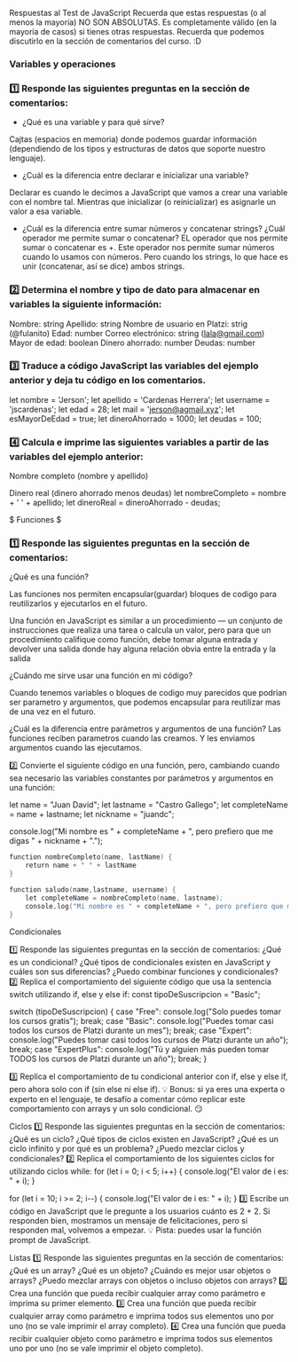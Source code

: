Respuestas al Test de JavaScript
Recuerda que estas respuestas (o al menos la mayoría) NO SON ABSOLUTAS. Es completamente válido (en la mayoría de casos) si tienes otras respuestas. Recuerda que podemos discutirlo en la sección de comentarios del curso. :D

### Variables y operaciones ###

### 1️⃣ Responde las siguientes preguntas en la sección de comentarios:
- ¿Qué es una variable y para qué sirve?

Cajtas (espacios en memoria) donde podemos guardar información (dependiendo de los tipos y estructuras de datos que soporte nuestro lenguaje).

- ¿Cuál es la diferencia entre declarar e inicializar una variable?

Declarar es cuando le decimos a JavaScript que vamos a crear una variable con el nombre tal. Mientras que inicializar (o reinicializar) es asignarle un valor a esa variable.

- ¿Cuál es la diferencia entre sumar números y concatenar strings?
  ¿Cuál operador me permite sumar o concatenar?
EL operador que nos permite sumar o concatenar es +. Este operador nos permite sumar números cuando lo usamos con números. Pero cuando los strings, lo que hace es unir (concatenar, así se dice) ambos strings.

### 2️⃣ Determina el nombre y tipo de dato para almacenar en variables la siguiente información:
Nombre: string
Apellido: string
Nombre de usuario en Platzi: strig (@fulanito)
Edad: number
Correo electrónico: string (lala@gmail.com)
Mayor de edad: boolean
Dinero ahorrado: number
Deudas: number

### 3️⃣ Traduce a código JavaScript las variables del ejemplo anterior y deja tu código en los comentarios.

let nombre = 'Jerson';
let apellido = 'Cardenas Herrera';
let username = 'jscardenas';
let edad = 28;
let mail = 'jerson@agmail.xyz';
let esMayorDeEdad = true;
let dineroAhorrado = 1000;
let deudas = 100;

### 4️⃣ Calcula e imprime las siguientes variables a partir de las variables del ejemplo anterior:
Nombre completo (nombre y apellido)

Dinero real (dinero ahorrado menos deudas)
let nombreCompleto = nombre + ' ' + apellido;
let dineroReal = dineroAhorrado - deudas;

$ Funciones $

### 1️⃣ Responde las siguientes preguntas en la sección de comentarios:
¿Qué es una función?

Las funciones nos permiten encapsular(guardar) bloques de codigo para reutilizarlos y ejecutarlos en el futuro.

Una función en JavaScript es similar a un procedimiento — un conjunto de instrucciones que realiza una tarea o calcula un valor, pero para que un procedimiento califique como función, debe tomar alguna entrada y devolver una salida donde hay alguna relación obvia entre la entrada y la salida

¿Cuándo me sirve usar una función en mi código?

Cuando tenemos variables o bloques de codigo muy parecidos que podrian ser parametro y argumentos, que podemos encapsular para reutilizar mas de una vez en el futuro.

¿Cuál es la diferencia entre parámetros y argumentos de una función?
Las funciones reciben parametros cuando las creamos. Y les enviamos argumentos cuando las ejecutamos.


2️⃣ Convierte el siguiente código en una función, pero, cambiando cuando sea necesario las variables constantes por parámetros y argumentos en una función:

let name = "Juan David";
let lastname = "Castro Gallego";
let completeName = name + lastname;
let nickname = "juandc";

console.log("Mi nombre es " + completeName + ", pero prefiero que me digas " + nickname + ".");

``` s
function nombreCompleto(name, lastName) {
    return name + " " + lastName    
}

function saludo(name,lastname, username) {
    let completeName = nombreCompleto(name, lastname);
    console.log("Mi nombre es " + completeName + ", pero prefiero que me digas " + nickname + ".")
}
```

Condicionales

1️⃣ Responde las siguientes preguntas en la sección de comentarios:
¿Qué es un condicional?
¿Qué tipos de condicionales existen en JavaScript y cuáles son sus diferencias?
¿Puedo combinar funciones y condicionales?
2️⃣ Replica el comportamiento del siguiente código que usa la sentencia switch utilizando if, else y else if:
const tipoDeSuscripcion = "Basic";

switch (tipoDeSuscripcion) {
   case "Free":
       console.log("Solo puedes tomar los cursos gratis");
       break;
   case "Basic":
       console.log("Puedes tomar casi todos los cursos de Platzi durante un mes");
       break;
   case "Expert":
       console.log("Puedes tomar casi todos los cursos de Platzi durante un año");
       break;
   case "ExpertPlus":
       console.log("Tú y alguien más pueden tomar TODOS los cursos de Platzi durante un año");
       break;
}

3️⃣ Replica el comportamiento de tu condicional anterior con if, else y else if, pero ahora solo con if (sin else ni else if).
💡 Bonus: si ya eres una experta o experto en el lenguaje, te desafío a comentar cómo replicar este comportamiento con arrays y un solo condicional. 😏

Ciclos
1️⃣ Responde las siguientes preguntas en la sección de comentarios:
¿Qué es un ciclo?
¿Qué tipos de ciclos existen en JavaScript?
¿Qué es un ciclo infinito y por qué es un problema?
¿Puedo mezclar ciclos y condicionales?
2️⃣ Replica el comportamiento de los siguientes ciclos for utilizando ciclos while:
for (let i = 0; i < 5; i++) {
    console.log("El valor de i es: " + i);
}

for (let i = 10; i >= 2; i--) {
    console.log("El valor de i es: " + i);
}
3️⃣ Escribe un código en JavaScript que le pregunte a los usuarios cuánto es 2 + 2. Si responden bien, mostramos un mensaje de felicitaciones, pero si responden mal, volvemos a empezar.
💡 Pista: puedes usar la función prompt de JavaScript.

Listas
1️⃣ Responde las siguientes preguntas en la sección de comentarios:
¿Qué es un array?
¿Qué es un objeto?
¿Cuándo es mejor usar objetos o arrays?
¿Puedo mezclar arrays con objetos o incluso objetos con arrays?
2️⃣ Crea una función que pueda recibir cualquier array como parámetro e imprima su primer elemento.
3️⃣ Crea una función que pueda recibir cualquier array como parámetro e imprima todos sus elementos uno por uno (no se vale imprimir el array completo).
4️⃣ Crea una función que pueda recibir cualquier objeto como parámetro e imprima todos sus elementos uno por uno (no se vale imprimir el objeto completo).